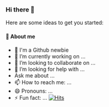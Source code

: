 ### Hi there 👋

Here are some ideas to get you started:<br>

#### 💬 About me
- 🌱 I'm a Github newbie
- 🔭 I’m currently working on ...
- 👯 I’m looking to collaborate on ...
- 🤔 I’m looking for help with ...
-  Ask me about ...
- 📫 How to reach me: ...
- 😄 Pronouns: ...
- ⚡ Fun fact: ...
[![Hits](https://hits.seeyoufarm.com/api/count/incr/badge.svg?url=https%3A%2F%2Fgithub.com%2Fcms6090&count_bg=%2379C83D&title_bg=%23555555&icon=github.svg&icon_color=%23FFFFFF&title=Github&edge_flat=true)](https://hits.seeyoufarm.com)
